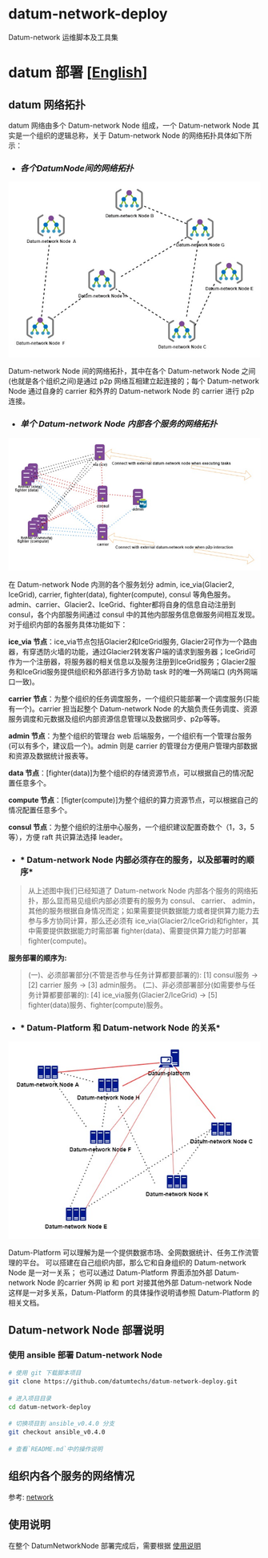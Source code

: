 # datum-network-deploy

Datum-network 运维脚本及工具集

# datum 部署 [[English](./README_EN.md)]

## datum 网络拓扑

datum 网络由多个 Datum-network Node 组成，一个 Datum-network Node 其实是一个组织的逻辑总称，关于 Datum-network Node 的网络拓扑具体如下所示：

- ### *各个DatumNode间的网络拓扑*

 ![organizations][OrganizationNetworkTopologyOfDatumNetworkNode]

 Datum-network Node 间的网络拓扑，其中在各个 Datum-network Node 之间 (也就是各个组织之间)是通过 p2p 网络互相建立起连接的；每个 Datum-network Node 通过自身的 carrier 和外界的 Datum-network Node 的 carrier 进行 p2p 连接。

- ### *单个 Datum-network Node 内部各个服务的网络拓扑*

 ![inside organization][InternalServiceNetworkTopologyOfASingleDatumNetworkNode]

在 Datum-network Node 内测的各个服务划分 admin, ice_via(Glacier2, IceGrid), carrier, fighter(data), fighter(compute), consul 等角色服务。admin、carrier、Glacier2、IceGrid、fighter都将自身的信息自动注册到 consul，各个内部服务间通过 consul 中的其他内部服务信息做服务间相互发现。对于组织内部的各服务具体功能如下：

**ice_via 节点**：ice_via节点包括Glacier2和IceGrid服务, Glacier2可作为一个路由器，有穿透防火墙的功能，通过Glacier2转发客户端的请求到服务器；IceGrid可作为一个注册器，将服务器的相关信息以及服务注册到IceGrid服务；Glacier2服务和IceGrid服务提供组织和外部进行多方协助 task 时的唯一外网端口 (内外网端口一致)。

**carrier 节点**：为整个组织的任务调度服务，一个组织只能部署一个调度服务(只能有一个)。carrier 担当起整个 Datum-network Node 的大脑负责任务调度、资源服务调度和元数据及组织内部资源信息管理以及数据同步、p2p等等。

**admin 节点**：为整个组织的管理台 web 后端服务，一个组织有一个管理台服务(可以有多个，建议启一个)。admin 则是 carrier 的管理台方便用户管理内部数据和资源及数据统计报表等。

**data 节点**：[fighter(data)]为整个组织的存储资源节点，可以根据自己的情况配置任意多个。

**compute 节点**：[figter(compute)]为整个组织的算力资源节点，可以根据自己的情况配置任意多个。

**consul 节点**：为整个组织的注册中心服务，一个组织建议配置奇数个（1，3，5等），方便 raft 共识算法选择 leader。


- ### * Datum-network Node 内部必须存在的服务，以及部署时的顺序*

> 从上述图中我们已经知道了 Datum-network Node 内部各个服务的网络拓扑，那么显而易见组织内部必须要有的服务为 consul、 carrier、 admin，其他的服务根据自身情况而定；如果需要提供数据能力或者提供算力能力去参与多方协同计算，那么还必须有 ice_via(Glacier2/IceGrid)和fighter，其中需要提供数据能力时需部署 fighter(data)、需要提供算力能力时部署 fighter(compute)。

**服务部署的顺序为:**

> (一)、必须部署部分(不管是否参与任务计算都要部署的):  [1] consul服务 -> [2] carrier 服务 -> [3] admin服务。
> (二)、非必须部署部分(如需要参与任务计算都要部署的): [4] ice_via服务(Glacier2/IceGrid) -> [5] fighter(data)服务、fighter(compute)服务。
> 

- ### * Datum-Platform 和 Datum-network Node 的关系*

![DatumPlatform and DatumNetworkNode][TopologyBetweenDatumPlatformAndDatumNetworkNode]

Datum-Platform 可以理解为是一个提供数据市场、全网数据统计、任务工作流管理的平台。 可以搭建在自己组织内部，那么它和自身组织的 Datum-network Node 是一对一关系； 也可以通过 Datum-Platform 界面添加外部 Datum-network Node 的carrier 外网 ip 和 port 对接其他外部 Datum-network Node 这样是一对多关系，Datum-Platform 的具体操作说明请参照 Datum-Platform 的相关文档。



## Datum-network Node 部署说明


### 使用 ansible 部署 Datum-network Node


```sh
# 使用 git 下载脚本项目
git clone https://github.com/datumtechs/datum-network-deploy.git

# 进入项目目录
cd datum-network-deploy

# 切换项目到 ansible_v0.4.0 分支
git checkout ansible_v0.4.0

# 查看`README.md`中的操作说明
```

## 组织内各个服务的网络情况

参考: [network](./network.md)

## 使用说明

在整个 DatumNetworkNode 部署完成后，需要根据 [使用说明](./DatumNetwork使用说明.md)

[OrganizationNetworkTopologyOfDatumNetworkNode]: ./img/OrganizationNetworkTopologyOfDatumNetworkNode.jpg
[InternalServiceNetworkTopologyOfASingleDatumNetworkNode]: ./img/InternalServiceNetworkTopologyOfASingleDatumNetworkNode.jpg
[TopologyBetweenDatumPlatformAndDatumNetworkNode]: ./img/TopologyBetweenDatumPlatformAndDatumNetworkNode.jpg